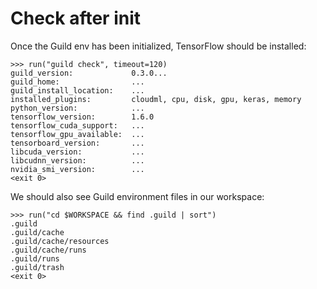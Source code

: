 # Check after init

Once the Guild env has been initialized, TensorFlow should be installed:

    >>> run("guild check", timeout=120)
    guild_version:             0.3.0...
    guild_home:                ...
    guild_install_location:    ...
    installed_plugins:         cloudml, cpu, disk, gpu, keras, memory
    python_version:            ...
    tensorflow_version:        1.6.0
    tensorflow_cuda_support:   ...
    tensorflow_gpu_available:  ...
    tensorboard_version:       ...
    libcuda_version:           ...
    libcudnn_version:          ...
    nvidia_smi_version:        ...
    <exit 0>

We should also see Guild environment files in our workspace:

    >>> run("cd $WORKSPACE && find .guild | sort")
    .guild
    .guild/cache
    .guild/cache/resources
    .guild/cache/runs
    .guild/runs
    .guild/trash
    <exit 0>
